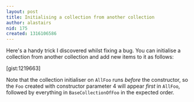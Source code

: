 ```yaml
---
layout: post
title: Initialising a collection from another collection
author: alastairs
nid: 175
created: 1316106586
---
```

Here's a handy trick I discovered whilst fixing a bug.  You can initialise a collection from another collection and add new items to it as follows:

[gist:1219663]

Note that the collection initialiser on `AllFoo` runs *before* the constructor, so the `Foo` created with constructor parameter 4 will appear *first* in `AllFoo`, followed by everything in `BaseCollectionOfFoo` in the expected order.  

